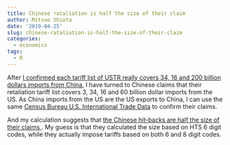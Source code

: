 ```yaml
---
title: Chinese rataliation is half the size of their claim
author: Mitsuo Shiota
date: '2019-04-25'
slug: chinese-rataliation-is-half-the-size-of-their-claim
categories:
  - economics
tags:
  - R
---
```


After [I confirmed each tariff list of USTR really covers 34, 16 and 200 billion dollars imports from China](https://github.com/mitsuoxv/us-tariffs-on-china), I have turned to Chinese claims that their retaliation tariff list covers 3, 34, 16 and 60 billion dollar imports from the US. As China imports from the US are the US exports to China, I can use the same [Census Bureau U.S. International Trade Data](https://www.census.gov/foreign-trade/data/) to confirm their claims.

And my calculation suggests that [the Chinese hit-backs are half the size of their claims ](https://github.com/mitsuoxv/us-tariffs-on-china/blob/master/China-hits-back.md) . My guess is that they calculated the size based on HTS 6 digit codes, while they actually impose tariffs based on both 6 and 8 digit codes.
